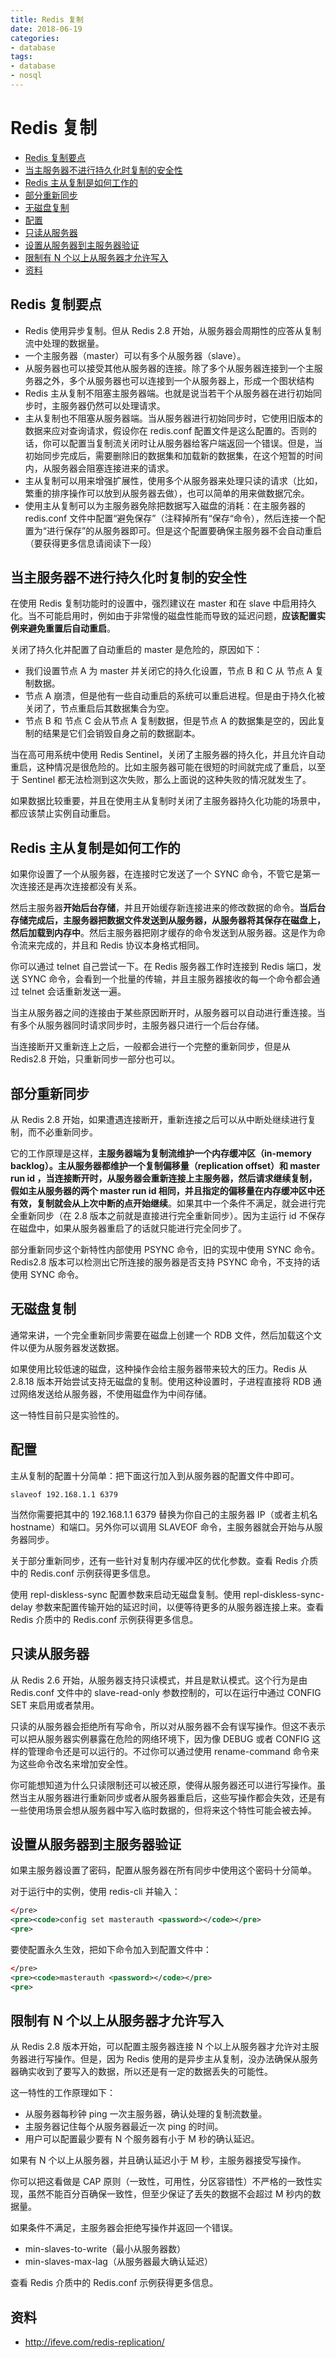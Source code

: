 ```yaml
---
title: Redis 复制
date: 2018-06-19
categories:
- database
tags:
- database
- nosql
---
```


# Redis 复制

<!-- TOC depthFrom:2 depthTo:3 -->

- [Redis 复制要点](#redis-复制要点)
- [当主服务器不进行持久化时复制的安全性](#当主服务器不进行持久化时复制的安全性)
- [Redis 主从复制是如何工作的](#redis-主从复制是如何工作的)
- [部分重新同步](#部分重新同步)
- [无磁盘复制](#无磁盘复制)
- [配置](#配置)
- [只读从服务器](#只读从服务器)
- [设置从服务器到主服务器验证](#设置从服务器到主服务器验证)
- [限制有 N 个以上从服务器才允许写入](#限制有-n-个以上从服务器才允许写入)
- [资料](#资料)

<!-- /TOC -->

## Redis 复制要点

- Redis 使用异步复制。但从 Redis 2.8 开始，从服务器会周期性的应答从复制流中处理的数据量。
- 一个主服务器（master）可以有多个从服务器（slave）。
- 从服务器也可以接受其他从服务器的连接。除了多个从服务器连接到一个主服务器之外，多个从服务器也可以连接到一个从服务器上，形成一个图状结构
- Redis 主从复制不阻塞主服务器端。也就是说当若干个从服务器在进行初始同步时，主服务器仍然可以处理请求。
- 主从复制也不阻塞从服务器端。当从服务器进行初始同步时，它使用旧版本的数据来应对查询请求，假设你在 redis.conf 配置文件是这么配置的。否则的话，你可以配置当复制流关闭时让从服务器给客户端返回一个错误。但是，当初始同步完成后，需要删除旧的数据集和加载新的数据集，在这个短暂的时间内，从服务器会阻塞连接进来的请求。
- 主从复制可以用来增强扩展性，使用多个从服务器来处理只读的请求（比如，繁重的排序操作可以放到从服务器去做），也可以简单的用来做数据冗余。
- 使用主从复制可以为主服务器免除把数据写入磁盘的消耗：在主服务器的 redis.conf 文件中配置“避免保存”（注释掉所有“保存“命令），然后连接一个配置为“进行保存”的从服务器即可。但是这个配置要确保主服务器不会自动重启（要获得更多信息请阅读下一段）

## 当主服务器不进行持久化时复制的安全性

在使用 Redis 复制功能时的设置中，强烈建议在 master 和在 slave 中启用持久化。当不可能启用时，例如由于非常慢的磁盘性能而导致的延迟问题，**应该配置实例来避免重置后自动重启**。

关闭了持久化并配置了自动重启的 master 是危险的，原因如下：

- 我们设置节点 A 为 master 并关闭它的持久化设置，节点 B 和 C 从 节点 A 复制数据。
- 节点 A 崩溃，但是他有一些自动重启的系统可以重启进程。但是由于持久化被关闭了，节点重启后其数据集合为空。
- 节点 B 和 节点 C 会从节点 A 复制数据，但是节点 A 的数据集是空的，因此复制的结果是它们会销毁自身之前的数据副本。

当在高可用系统中使用 Redis Sentinel，关闭了主服务器的持久化，并且允许自动重启，这种情况是很危险的。比如主服务器可能在很短的时间就完成了重启，以至于 Sentinel 都无法检测到这次失败，那么上面说的这种失败的情况就发生了。

如果数据比较重要，并且在使用主从复制时关闭了主服务器持久化功能的场景中，都应该禁止实例自动重启。

## Redis 主从复制是如何工作的

如果你设置了一个从服务器，在连接时它发送了一个 SYNC 命令，不管它是第一次连接还是再次连接都没有关系。

然后主服务器**开始后台存储**，并且开始缓存新连接进来的修改数据的命令。**当后台存储完成后，主服务器把数据文件发送到从服务器，从服务器将其保存在磁盘上，然后加载到内存中**。然后主服务器把刚才缓存的命令发送到从服务器。这是作为命令流来完成的，并且和 Redis 协议本身格式相同。

你可以通过 telnet 自己尝试一下。在 Redis 服务器工作时连接到 Redis 端口，发送 SYNC 命令，会看到一个批量的传输，并且主服务器接收的每一个命令都会通过 telnet 会话重新发送一遍。

当主从服务器之间的连接由于某些原因断开时，从服务器可以自动进行重连接。当有多个从服务器同时请求同步时，主服务器只进行一个后台存储。

当连接断开又重新连上之后，一般都会进行一个完整的重新同步，但是从 Redis2.8 开始，只重新同步一部分也可以。

## 部分重新同步

从 Redis 2.8 开始，如果遭遇连接断开，重新连接之后可以从中断处继续进行复制，而不必重新同步。

它的工作原理是这样，**主服务器端为复制流维护一个内存缓冲区（in-memory backlog）。主从服务器都维护一个复制偏移量（replication offset）和 master run id ，当连接断开时，从服务器会重新连接上主服务器，然后请求继续复制，假如主从服务器的两个 master run id 相同，并且指定的偏移量在内存缓冲区中还有效，复制就会从上次中断的点开始继续**。如果其中一个条件不满足，就会进行完全重新同步（在 2.8 版本之前就是直接进行完全重新同步）。因为主运行 id 不保存在磁盘中，如果从服务器重启了的话就只能进行完全同步了。

部分重新同步这个新特性内部使用 PSYNC 命令，旧的实现中使用 SYNC 命令。Redis2.8 版本可以检测出它所连接的服务器是否支持 PSYNC 命令，不支持的话使用 SYNC 命令。

## 无磁盘复制

通常来讲，一个完全重新同步需要在磁盘上创建一个 RDB 文件，然后加载这个文件以便为从服务器发送数据。

如果使用比较低速的磁盘，这种操作会给主服务器带来较大的压力。Redis 从 2.8.18 版本开始尝试支持无磁盘的复制。使用这种设置时，子进程直接将 RDB 通过网络发送给从服务器，不使用磁盘作为中间存储。

这一特性目前只是实验性的。

## 配置

主从复制的配置十分简单：把下面这行加入到从服务器的配置文件中即可。

```
slaveof 192.168.1.1 6379
```

当然你需要把其中的 192.168.1.1 6379 替换为你自己的主服务器 IP（或者主机名 hostname）和端口。另外你可以调用 SLAVEOF 命令，主服务器就会开始与从服务器同步。

关于部分重新同步，还有一些针对复制内存缓冲区的优化参数。查看 Redis 介质中的 Redis.conf 示例获得更多信息。

使用 repl-diskless-sync 配置参数来启动无磁盘复制。使用 repl-diskless-sync-delay 参数来配置传输开始的延迟时间，以便等待更多的从服务器连接上来。查看 Redis 介质中的 Redis.conf 示例获得更多信息。

## 只读从服务器

从 Redis 2.6 开始，从服务器支持只读模式，并且是默认模式。这个行为是由 Redis.conf 文件中的 slave-read-only 参数控制的，可以在运行中通过 CONFIG SET 来启用或者禁用。

只读的从服务器会拒绝所有写命令，所以对从服务器不会有误写操作。但这不表示可以把从服务器实例暴露在危险的网络环境下，因为像 DEBUG 或者 CONFIG 这样的管理命令还是可以运行的。不过你可以通过使用 rename-command 命令来为这些命令改名来增加安全性。

你可能想知道为什么只读限制还可以被还原，使得从服务器还可以进行写操作。虽然当主从服务器进行重新同步或者从服务器重启后，这些写操作都会失效，还是有一些使用场景会想从服务器中写入临时数据的，但将来这个特性可能会被去掉。

## 设置从服务器到主服务器验证

如果主服务器设置了密码，配置从服务器在所有同步中使用这个密码十分简单。

对于运行中的实例，使用 redis-cli 并输入：

```xml
</pre>
<pre><code>config set masterauth <password></code></pre>
<pre>
```

要使配置永久生效，把如下命令加入到配置文件中：

```xml
</pre>
<pre><code>masterauth <password></code></pre>
<pre>
```

## 限制有 N 个以上从服务器才允许写入

从 Redis 2.8 版本开始，可以配置主服务器连接 N 个以上从服务器才允许对主服务器进行写操作。但是，因为 Redis 使用的是异步主从复制，没办法确保从服务器确实收到了要写入的数据，所以还是有一定的数据丢失的可能性。

这一特性的工作原理如下：

- 从服务器每秒钟 ping 一次主服务器，确认处理的复制流数量。
- 主服务器记住每个从服务器最近一次 ping 的时间。
- 用户可以配置最少要有 N 个服务器有小于 M 秒的确认延迟。

如果有 N 个以上从服务器，并且确认延迟小于 M 秒，主服务器接受写操作。

你可以把这看做是 CAP 原则（一致性，可用性，分区容错性）不严格的一致性实现，虽然不能百分百确保一致性，但至少保证了丢失的数据不会超过 M 秒内的数据量。

如果条件不满足，主服务器会拒绝写操作并返回一个错误。

- min-slaves-to-write（最小从服务器数）
- min-slaves-max-lag（从服务器最大确认延迟）

查看 Redis 介质中的 Redis.conf 示例获得更多信息。

## 资料

- http://ifeve.com/redis-replication/

